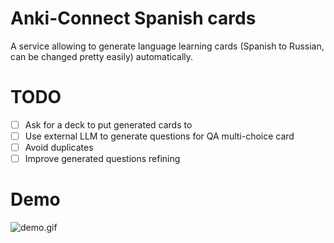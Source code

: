 # Anki-Connect Spanish cards

A service allowing to generate language learning cards (Spanish to Russian, can be changed pretty easily) automatically.

# TODO

- [ ] Ask for a deck to put generated cards to
- [ ] Use external LLM to generate questions for QA multi-choice card
- [ ] Avoid duplicates
- [ ] Improve generated questions refining

# Demo
![demo.gif](demo.gif)
